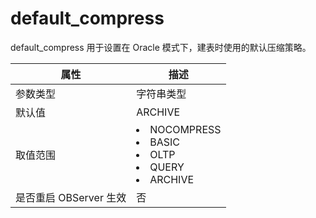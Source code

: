default_compress 
=====================================

default_compress 用于设置在 Oracle 模式下，建表时使用的默认压缩策略。


|      **属性**      |                                                                                                                     **描述**                                                                                                                     |
|------------------|------------------------------------------------------------------------------------------------------------------------------------------------------------------------------------------------------------------------------------------------|
| 参数类型             | 字符串类型                                                                                                                                                                                                                                          |
| 默认值              | ARCHIVE                                                                                                                                                                                                                                        |
| 取值范围             | <li> NOCOMPRESS   <li> BASIC   <li> OLTP   <li> QUERY   <li> ARCHIVE    |
| 是否重启 OBServer 生效 | 否                                                                                                                                                                                                                                              |



